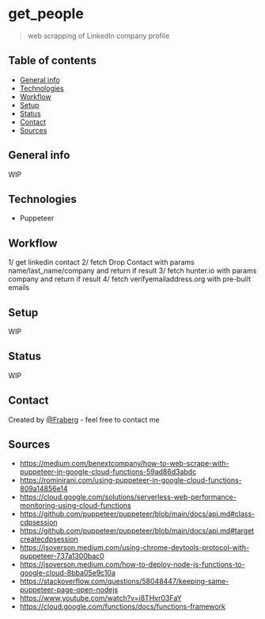 # get_people
> web scrapping of LinkedIn company profile

## Table of contents
* [General info](#general-info)
* [Technologies](#technologies)
* [Workflow](#workflow)
* [Setup](#setup)
* [Status](#status)
* [Contact](#contact)
* [Sources](#sources)

## General info
WIP

## Technologies
* Puppeteer

## Workflow
1/ get linkedin contact
2/ fetch Drop Contact with params name/last_name/company and return if result
3/ fetch hunter.io with params company and return if result
4/ fetch verifyemailaddress.org with pre-built emails

## Setup
WIP

## Status
WIP

## Contact
Created by [@Fraberg](https://github.com/Fraberg/) - feel free to contact me

## Sources
- https://medium.com/benextcompany/how-to-web-scrape-with-puppeteer-in-google-cloud-functions-59ad86d3abdc
- https://rominirani.com/using-puppeteer-in-google-cloud-functions-809a14856e14
- https://cloud.google.com/solutions/serverless-web-performance-monitoring-using-cloud-functions
- https://github.com/puppeteer/puppeteer/blob/main/docs/api.md#class-cdpsession
- https://github.com/puppeteer/puppeteer/blob/main/docs/api.md#targetcreatecdpsession
- https://jsoverson.medium.com/using-chrome-devtools-protocol-with-puppeteer-737a1300bac0
- https://jsoverson.medium.com/how-to-deploy-node-js-functions-to-google-cloud-8bba05e9c10a
- https://stackoverflow.com/questions/58048447/keeping-same-puppeteer-page-open-nodejs
- https://www.youtube.com/watch?v=i8THvr03FaY
- https://cloud.google.com/functions/docs/functions-framework
